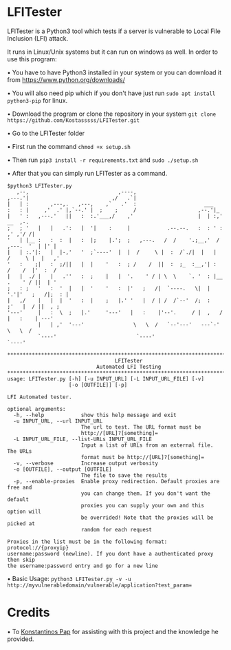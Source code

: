 # LFITester

LFITester is a Python3 tool which tests if a server is vulnerable to Local File Inclusion (LFI) attack.

It runs in Linux/Unix systems but it can run on windows as well. In order to use this program:

• You have to have Python3 installed in your system or you can download it from https://www.python.org/downloads/

• You will also need pip which if you don't have just run ```sudo apt install python3-pip``` for linux.

• Download the program or clone the repository in your system `git clone https://github.com/Kostasssss/LFITester.git`

• Go to the LFITester folder

• First run the command ```chmod +x setup.sh```

• Then run ```pip3 install -r requirements.txt``` and ```sudo ./setup.sh```

• After that you can simply run LFITester as a command.

```
$python3 LFITester.py 
   ,--,                             ,----,                                                 
,---.'|                           ,/   .`|                                                 
|   | :       ,---,.   ,---,    ,`   .'  :                      ___                        
:   : |     ,'  .' |,`--.' |  ;    ;     /                    ,--.'|_                      
|   ' :   ,---.'   ||   :  :.'___,/    ,'                     |  | :,'             __  ,-. 
;   ; '   |   |   .':   |  '|    :     |            .--.--.   :  : ' :           ,' ,'/ /| 
'   | |__ :   :  :  |   :  |;    |.';  ;   ,---.   /  /    '.;__,'  /     ,---.  '  | |' | 
|   | :.'|:   |  |-,'   '  ;`----'  |  |  /     \ |  :  /`./|  |   |     /     \ |  |   ,' 
'   :    ;|   :  ;/||   |  |    '   :  ; /    /  ||  :  ;_  :__,'| :    /    /  |'  :  /   
|   |  ./ |   |   .''   :  ;    |   |  '.    ' / | \  \    `. '  : |__ .    ' / ||  | '    
;   : ;   '   :  '  |   |  '    '   :  |'   ;   /|  `----.   \|  | '.'|'   ;   /|;  : |    
|   ,/    |   |  |  '   :  |    ;   |.' '   |  / | /  /`--'  /;  :    ;'   |  / ||  , ;    
'---'     |   :  \  ;   |.'     '---'   |   :    |'--'.     / |  ,   / |   :    | ---'     
          |   | ,'  '---'                \   \  /   `--'---'   ---`-'   \   \  /           
          `----'                          `----'                         `----'            
                                                                                           
********************************************************************************
                                   LFITester
                             Automated LFI Testing
********************************************************************************
usage: LFITester.py [-h] [-u INPUT_URL] [-L INPUT_URL_FILE] [-v]
                    [-o [OUTFILE]] [-p]

LFI Automated tester.

optional arguments:
  -h, --help            show this help message and exit
  -u INPUT_URL, --url INPUT_URL
                        The url to test. The URL format must be
                        http://[URL]?[something]=
  -L INPUT_URL_FILE, --list-URLs INPUT_URL_FILE
                        Input a list of URLs from an external file. The URLs
                        format must be http://[URL]?[something]=
  -v, --verbose         Increase output verbosity
  -o [OUTFILE], --output [OUTFILE]
                        The file to save the results
  -p, --enable-proxies  Enable proxy redirection. Default proxies are free and
                        you can change them. If you don't want the default
                        proxies you can supply your own and this option will
                        be overrided! Note that the proxies will be picked at
                        random for each request

Proxies in the list must be in the following format: protocol://{proxyip}
username:password (newline). If you dont have a authenticated proxy then skip
the username:password entry and go for a new line

```

• Basic Usage: `python3 LFITester.py -v -u http://myvulnerabledomain/vulnerable/application?test_param=`

# Credits
• To [Konstantinos Pap](https://github.com/Konstantinos-Papanagnou) for assisting with this project and the knowledge he provided.
